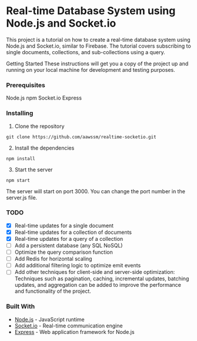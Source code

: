 # Real-time Database System using Node.js and Socket.io
This project is a tutorial on how to create a real-time database system using Node.js and Socket.io, similar to Firebase. The tutorial covers subscribing to single documents, collections, and sub-collections using a query.

Getting Started
These instructions will get you a copy of the project up and running on your local machine for development and testing purposes.

### Prerequisites
Node.js
npm
Socket.io
Express
### Installing
1. Clone the repository
```
git clone https://github.com/aawssm/realtime-socketio.git
```
2. Install the dependencies
```
npm install
```
3. Start the server
```
npm start
```
The server will start on port 3000. You can change the port number in the server.js file.

### TODO

- [x] Real-time updates for a single document
- [x] Real-time updates for a collection of documents
- [x] Real-time updates for a query of a collection
- [ ] Add a persistent database (any SQL NoSQL)
- [ ] Optimize the query comparison function
- [ ] Add Redis for horizontal scaling
- [ ] Add additional filtering logic to optimize emit events
- [ ] Add other techniques for client-side and server-side optimization: Techniques such as pagination, caching, incremental updates, batching updates, and aggregation can be added to improve the performance and functionality of the project.

### Built With
- [Node.js](https://nodejs.org/) - JavaScript runtime
- [Socket.io](https://socket.io/) - Real-time communication engine
- [Express](https://expressjs.com/) - Web application framework for Node.js
